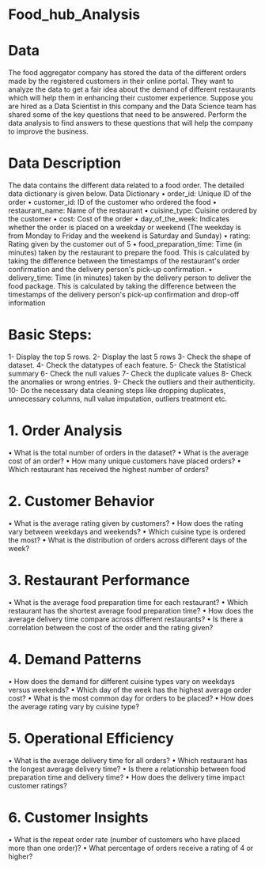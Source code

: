 # Food_hub_Analysis
# Data
The food aggregator company has stored the data of the different orders made by the registered customers in their online portal. They want to analyze the data to get a fair idea about the demand of different restaurants which will help them in enhancing their customer experience. Suppose you are hired as a Data Scientist in this company and the Data Science team has shared some of the key questions that need to be answered. Perform the data analysis to find answers to these questions that will help the company to improve the business. 
# Data Description
The data contains the different data related to a food order. The detailed data dictionary is given below.
Data Dictionary
•	order_id: Unique ID of the order
•	customer_id: ID of the customer who ordered the food
•	restaurant_name: Name of the restaurant
•	cuisine_type: Cuisine ordered by the customer
•	cost: Cost of the order
•	day_of_the_week: Indicates whether the order is placed on a weekday or weekend (The weekday is from Monday to Friday and the weekend is Saturday and Sunday)
•	rating: Rating given by the customer out of 5
•	food_preparation_time: Time (in minutes) taken by the restaurant to prepare the food. This is calculated by taking the difference between the timestamps of the restaurant's order confirmation and the delivery person's pick-up confirmation.
•	delivery_time: Time (in minutes) taken by the delivery person to deliver the food package. This is calculated by taking the difference between the timestamps of the delivery person's pick-up confirmation and drop-off information
# Basic Steps:
1-	Display the top 5 rows.
2-	Display the last 5 rows
3-	Check the shape of dataset.
4-	Check the datatypes of each feature.
5-	Check the Statistical summary 
6-	Check the null values
7-	Check the duplicate values
8-	Check the anomalies or wrong entries.
9-	Check the outliers and their authenticity.
10-	Do the necessary data cleaning steps like dropping duplicates, unnecessary columns, null value imputation, outliers treatment etc.

# 1.	Order Analysis
•	What is the total number of orders in the dataset?
•	What is the average cost of an order?
•	How many unique customers have placed orders?
•	Which restaurant has received the highest number of orders?
# 2.	Customer Behavior
•	What is the average rating given by customers?
•	How does the rating vary between weekdays and weekends?
•	Which cuisine type is ordered the most?
•	What is the distribution of orders across different days of the week?
# 3.	Restaurant Performance
•	What is the average food preparation time for each restaurant?
•	Which restaurant has the shortest average food preparation time?
•	How does the average delivery time compare across different restaurants?
•	Is there a correlation between the cost of the order and the rating given?
# 4.	Demand Patterns
•	How does the demand for different cuisine types vary on weekdays versus weekends?
•	Which day of the week has the highest average order cost?
•	What is the most common day for orders to be placed?
•	How does the average rating vary by cuisine type?
# 5.	Operational Efficiency
•	What is the average delivery time for all orders?
•	Which restaurant has the longest average delivery time?
•	Is there a relationship between food preparation time and delivery time?
•	How does the delivery time impact customer ratings?
# 6.	Customer Insights
•	What is the repeat order rate (number of customers who have placed more than one order)?
•	What percentage of orders receive a rating of 4 or higher?
